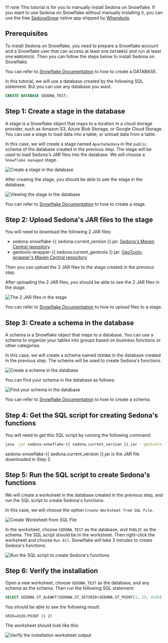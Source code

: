 
<!--
 Licensed to the Apache Software Foundation (ASF) under one
 or more contributor license agreements.  See the NOTICE file
 distributed with this work for additional information
 regarding copyright ownership.  The ASF licenses this file
 to you under the Apache License, Version 2.0 (the
 "License"); you may not use this file except in compliance
 with the License.  You may obtain a copy of the License at

   http://www.apache.org/licenses/LICENSE-2.0

 Unless required by applicable law or agreed to in writing,
 software distributed under the License is distributed on an
 "AS IS" BASIS, WITHOUT WARRANTIES OR CONDITIONS OF ANY
 KIND, either express or implied.  See the License for the
 specific language governing permissions and limitations
 under the License.
 -->

!!! note
    This tutorial is for you to manually install Sedona on Snowflake. If you want to use Sedona on Snowflake without manually installing it, you can use the free [SedonaSnow](https://app.snowflake.com/marketplace/listing/GZTYZF0RTY3/wherobots-sedonasnow) native app shipped by [Wherobots](https://wherobots.com/).

## Prerequisites

To install Sedona on Snowflake, you need to prepare a Snowflake account and a Snowflake user that can access at least one `DATABASE` and run at least one `WAREHOUSE`. Then you can follow the steps below to install Sedona on Snowflake.

You can refer to [Snowflake Documentation](https://docs.snowflake.com/en/sql-reference/sql/create-database) to how to create a DATABASE.

In this tutorial, we will use a database created by the following SQL statement. But you can use any database you want.

```sql
CREATE DATABASE SEDONA_TEST;
```

## Step 1: Create a stage in the database

A stage is a Snowflake object that maps to a location in a cloud storage provider, such as Amazon S3, Azure Blob Storage, or Google Cloud Storage. You can use a stage to load data into a table, or unload data from a table.

In this case, we will create a stage named `ApacheSedona` in the `public` schema of the database created in the previous step. The stage will be used to load Sedona's JAR files into the database. We will choose a `Snowflake managed` stage.

![Create a stage in the database](../../image/snowflake/snowflake-1.png)

After creating the stage, you should be able to see the stage in the database.

![Viewing the stage in the database](../../image/snowflake/snowflake-2.png)

You can refer to [Snowflake Documentation](https://docs.snowflake.com/en/sql-reference/sql/create-stage.html) to how to create a stage.

## Step 2: Upload Sedona's JAR files to the stage

You will need to download the following 2 JAR files:

* sedona-snowflake-{{ sedona.current_version }}.jar: [Sedona's Maven Central repository](https://central.sonatype.com/artifact/org.apache.sedona/sedona-snowflake/versions)
* geotools-wrapper-{{ sedona.current_geotools }}.jar: [GeoTools-wrapper's Maven Central repository](https://central.sonatype.com/artifact/org.datasyslab/geotools-wrapper/versions)

Then you can upload the 2 JAR files to the stage created in the previous step.

After uploading the 2 JAR files, you should be able to see the 2 JAR files in the stage.

![The 2 JAR files in the stage](../../image/snowflake/snowflake-3.png)

You can refer to [Snowflake Documentation](https://docs.snowflake.com/en/sql-reference/sql/put.html) to how to upload files to a stage.

## Step 3: Create a schema in the database

A schema is a Snowflake object that maps to a database. You can use a schema to organize your tables into groups based on business functions or other categories.

In this case, we will create a schema named `SEDONA` in the database created in the previous step. The schema will be used to create Sedona's functions.

![Create a schema in the database](../../image/snowflake/snowflake-4.png)

You can find your schema in the database as follows:

![Find your schema in the database](../../image/snowflake/snowflake-5.png)

You can refer to [Snowflake Documentation](https://docs.snowflake.com/en/sql-reference/sql/create-schema.html) to how to create a schema.

## Step 4: Get the SQL script for creating Sedona's functions

You will need to get this SQL script by running the following command:

```bash
java -jar sedona-snowflake-{{ sedona.current_version }}.jar --geotools-version {{ sedona.current_geotools }} > sedona-snowflake.sql
```

sedona-snowflake-{{ sedona.current_version }}.jar is the JAR file downloaded in Step 2.

## Step 5: Run the SQL script to create Sedona's functions

We will create a worksheet in the database created in the previous step, and run the SQL script to create Sedona's functions.

In this case, we will choose the option `Create Worksheet from SQL File`.

![Create Worksheet from SQL File](../../image/snowflake/snowflake-6.png)

In the worksheet, choose `SEDONA_TEST` as the database, and `PUBLIC` as the schema. The SQL script should be in the worksheet. Then right-click the worksheet and choose `Run All`. Snowflake will take 3 minutes to create Sedona's functions.

![Run the SQL script to create Sedona's functions](../../image/snowflake/snowflake-7.png)

## Step 6: Verify the installation

Open a new worksheet, choose `SEDONA_TEST` as the database, and any schema as the schema. Then run the following SQL statement:

```sql
SELECT SEDONA.ST_AsEWKT(SEDONA.ST_SETSRID(SEDONA.ST_POINT(1, 2), 4326));
```

You should be able to see the following result:

```
SRID=4326;POINT (1 2)
```

The worksheet should look like this:

![Verify the installation worksheet output](../../image/snowflake/snowflake-8.png)
